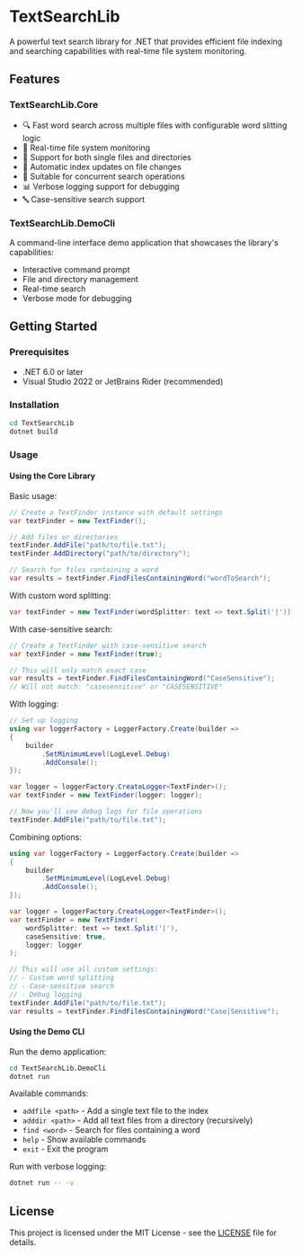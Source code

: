 # TextSearchLib

A powerful text search library for .NET that provides efficient file indexing and searching capabilities with real-time file system monitoring.

## Features

### TextSearchLib.Core
- 🔍 Fast word search across multiple files with configurable word slitting logic
- 📂 Real-time file system monitoring
- 📝 Support for both single files and directories
- 🔄 Automatic index updates on file changes
- 🚀 Suitable for concurrent search operations
- 📊 Verbose logging support for debugging
- 🔤 Case-sensitive search support


### TextSearchLib.DemoCli
A command-line interface demo application that showcases the library's capabilities:
- Interactive command prompt
- File and directory management
- Real-time search
- Verbose mode for debugging

## Getting Started

### Prerequisites
- .NET 6.0 or later
- Visual Studio 2022 or JetBrains Rider (recommended)

### Installation

```bash
cd TextSearchLib
dotnet build
```

### Usage

#### Using the Core Library

Basic usage:
```csharp
// Create a TextFinder instance with default settings
var textFinder = new TextFinder();

// Add files or directories
textFinder.AddFile("path/to/file.txt");
textFinder.AddDirectory("path/to/directory");

// Search for files containing a word
var results = textFinder.FindFilesContainingWord("wordToSearch");
```

With custom word splitting:
```csharp
var textFinder = new TextFinder(wordSplitter: text => text.Split('|'));
```

With case-sensitive search:
```csharp
// Create a TextFinder with case-sensitive search
var textFinder = new TextFinder(true);

// This will only match exact case
var results = textFinder.FindFilesContainingWord("CaseSensitive");
// Will not match: "casesensitive" or "CASESENSITIVE"
```

With logging:
```csharp
// Set up logging
using var loggerFactory = LoggerFactory.Create(builder =>
{
    builder
        .SetMinimumLevel(LogLevel.Debug)
        .AddConsole();
});

var logger = loggerFactory.CreateLogger<TextFinder>();
var textFinder = new TextFinder(logger: logger);

// Now you'll see debug logs for file operations
textFinder.AddFile("path/to/file.txt");
```

Combining options:
```csharp
using var loggerFactory = LoggerFactory.Create(builder =>
{
    builder
        .SetMinimumLevel(LogLevel.Debug)
        .AddConsole();
});

var logger = loggerFactory.CreateLogger<TextFinder>();
var textFinder = new TextFinder(
    wordSplitter: text => text.Split('|'),
    caseSensitive: true,
    logger: logger
);

// This will use all custom settings:
// - Custom word splitting
// - Case-sensitive search
// - Debug logging
textFinder.AddFile("path/to/file.txt");
var results = textFinder.FindFilesContainingWord("Case|Sensitive");
```

#### Using the Demo CLI

Run the demo application:
```bash
cd TextSearchLib.DemoCli
dotnet run
```

Available commands:
- `addfile <path>` - Add a single text file to the index
- `adddir <path>` - Add all text files from a directory (recursively)
- `find <word>` - Search for files containing a word
- `help` - Show available commands
- `exit` - Exit the program

Run with verbose logging:
```bash
dotnet run -- -v
```


## License

This project is licensed under the MIT License - see the [LICENSE](LICENSE) file for details.
